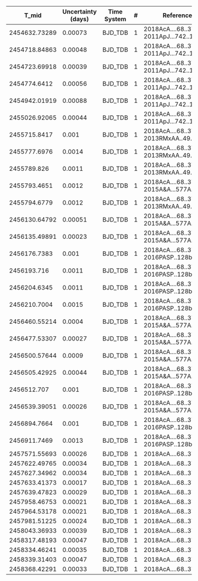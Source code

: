 |T_mid|Uncertainty (days)           |Time System|#                                            |Reference                               |
|-----|-----------------------------|-----------|---------------------------------------------|----------------------------------------|
|2454632.73289|0.00073                      |BJD_TDB    |1                                            |2018AcA....68..371M; 2011ApJ...742..116B|
|2454718.84863|0.00048                      |BJD_TDB    |1                                            |2018AcA....68..371M; 2011ApJ...742..116B|
|2454723.69918|0.00039                      |BJD_TDB    |1                                            |2018AcA....68..371M; 2011ApJ...742..116B|
|2454774.6412|0.00056                      |BJD_TDB    |1                                            |2018AcA....68..371M; 2011ApJ...742..116B|
|2454942.01919|0.00088                      |BJD_TDB    |1                                            |2018AcA....68..371M; 2011ApJ...742..116B|
|2455026.92065|0.00044                      |BJD_TDB    |1                                            |2018AcA....68..371M; 2011ApJ...742..116B|
|2455715.8417|0.001                        |BJD_TDB    |1                                            |2018AcA....68..371M; 2013RMxAA..49...71R|
|2455777.6976|0.0014                       |BJD_TDB    |1                                            |2018AcA....68..371M; 2013RMxAA..49...71R|
|2455789.826|0.0011                       |BJD_TDB    |1                                            |2018AcA....68..371M; 2013RMxAA..49...71R|
|2455793.4651|0.0012                       |BJD_TDB    |1                                            |2018AcA....68..371M; 2015A&A...577A..54C|
|2455794.6779|0.0012                       |BJD_TDB    |1                                            |2018AcA....68..371M; 2013RMxAA..49...71R|
|2456130.64792|0.00051                      |BJD_TDB    |1                                            |2018AcA....68..371M; 2015A&A...577A..54C|
|2456135.49891|0.00023                      |BJD_TDB    |1                                            |2018AcA....68..371M; 2015A&A...577A..54C|
|2456176.7383|0.001                        |BJD_TDB    |1                                            |2018AcA....68..371M; 2016PASP..128b4402S|
|2456193.716|0.0011                       |BJD_TDB    |1                                            |2018AcA....68..371M; 2016PASP..128b4402S|
|2456204.6345|0.0011                       |BJD_TDB    |1                                            |2018AcA....68..371M; 2016PASP..128b4402S|
|2456210.7004|0.0015                       |BJD_TDB    |1                                            |2018AcA....68..371M; 2016PASP..128b4402S|
|2456460.55214|0.0004                       |BJD_TDB    |1                                            |2018AcA....68..371M; 2015A&A...577A..54C|
|2456477.53307|0.00027                      |BJD_TDB    |1                                            |2018AcA....68..371M; 2015A&A...577A..54C|
|2456500.57644|0.0009                       |BJD_TDB    |1                                            |2018AcA....68..371M; 2015A&A...577A..54C|
|2456505.42925|0.00044                      |BJD_TDB    |1                                            |2018AcA....68..371M; 2015A&A...577A..54C|
|2456512.707|0.001                        |BJD_TDB    |1                                            |2018AcA....68..371M; 2016PASP..128b4402S|
|2456539.39051|0.00026                      |BJD_TDB    |1                                            |2018AcA....68..371M; 2015A&A...577A..54C|
|2456894.7664|0.001                        |BJD_TDB    |1                                            |2018AcA....68..371M; 2016PASP..128b4402S|
|2456911.7469|0.0013                       |BJD_TDB    |1                                            |2018AcA....68..371M; 2016PASP..128b4402S|
|2457571.55693|0.00026                      |BJD_TDB    |1                                            |2018AcA....68..371M                     |
|2457622.49765|0.00034                      |BJD_TDB    |1                                            |2018AcA....68..371M                     |
|2457627.34962|0.00034                      |BJD_TDB    |1                                            |2018AcA....68..371M                     |
|2457633.41373|0.00017                      |BJD_TDB    |1                                            |2018AcA....68..371M                     |
|2457639.47823|0.00029                      |BJD_TDB    |1                                            |2018AcA....68..371M                     |
|2457958.46753|0.00021                      |BJD_TDB    |1                                            |2018AcA....68..371M                     |
|2457964.53178|0.00021                      |BJD_TDB    |1                                            |2018AcA....68..371M                     |
|2457981.51225|0.00024                      |BJD_TDB    |1                                            |2018AcA....68..371M                     |
|2458043.36933|0.00039                      |BJD_TDB    |1                                            |2018AcA....68..371M                     |
|2458317.48193|0.00047                      |BJD_TDB    |1                                            |2018AcA....68..371M                     |
|2458334.46241|0.00035                      |BJD_TDB    |1                                            |2018AcA....68..371M                     |
|2458339.31403|0.00047                      |BJD_TDB    |1                                            |2018AcA....68..371M                     |
|2458368.42291|0.00033                      |BJD_TDB    |1                                            |2018AcA....68..371M                     |

